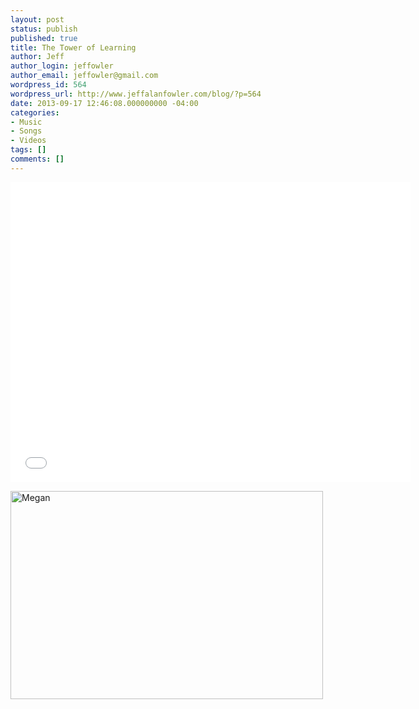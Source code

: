 ```yaml
---
layout: post
status: publish
published: true
title: The Tower of Learning
author: Jeff
author_login: jeffowler
author_email: jeffowler@gmail.com
wordpress_id: 564
wordpress_url: http://www.jeffalanfowler.com/blog/?p=564
date: 2013-09-17 12:46:08.000000000 -04:00
categories:
- Music
- Songs
- Videos
tags: []
comments: []
---
```

<iframe width="640" height="480" src="//www.youtube.com/embed/wBCxsHLhV3c" frameborder="0" allowfullscreen></iframe>
<p style="text-align: left;"><a title="Megan by a monkey with a mirror, on Flickr" href="http://www.flickr.com/photos/monkeywithamirror/9782529461/"><img alt="Megan" src="http://farm8.staticflickr.com/7343/9782529461_8a76699c16.jpg" width="500" height="333" /></a></p>
